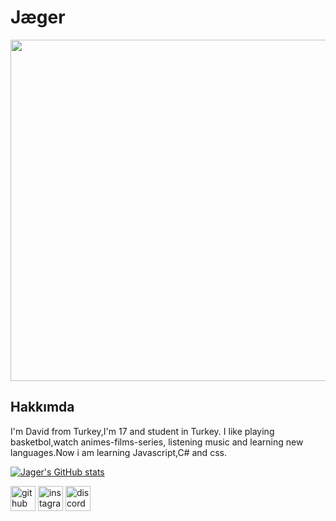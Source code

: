 
# Jæger
<img src="https://tenor.com/view/karneval-gareki-winter-stare-anime-gif-14172295" width="546" />



## Hakkımda
I'm David from Turkey,I'm 17 and student in Turkey. I like playing basketbol,watch animes-films-series, listening music and learning new languages.Now i am learning Javascript,C# and css.


[![Jager's GitHub stats](https://github-readme-stats.vercel.app/api?username=JagerTR)](https://github.com/anuraghazra/github-readme-stats)

[<img src='https://cdn.jsdelivr.net/npm/simple-icons@3.0.1/icons/github.svg' alt='github' height='40'>](https://github.com/JagerTR)  [<img src='https://cdn.jsdelivr.net/npm/simple-icons@3.0.1/icons/instagram.svg' alt='instagram' height='40'>](https://www.instagram.com/jaeger.07/)  [<img src='https://cdn.jsdelivr.net/npm/simple-icons@3.0.1/icons/discord.svg' alt='discord' height='40'>](https://discord.com/users/784850380332597280)  


